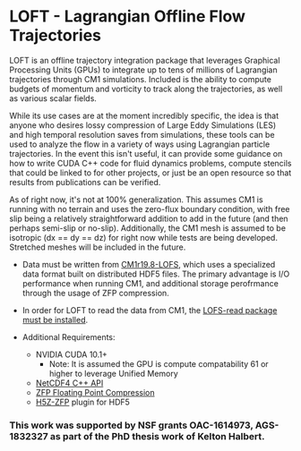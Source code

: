 # LOFT - Lagrangian Offline Flow Trajectories
LOFT is an offline trajectory integration package that leverages Graphical Processing Units (GPUs) to integrate up to tens of millions of Lagrangian trajectories through CM1 simulations. Included is the ability to compute budgets of momentum and vorticity to track along the trajectories, as well as various scalar fields. 

While its use cases are at the moment incredibly specific, the idea is that anyone who desires lossy compression of Large Eddy Simulations (LES) and high temporal resolution saves from simulations, these tools can be used to analyze the flow in a variety of ways using Lagrangian particle trajectories. In the event this isn't useful, it can provide some guidance on how to write CUDA C++ code for fluid dynamics problems, compute stencils that could be linked to for other projects, or just be an open resource so that results from publications can be verified. 

As of right now, it's not at 100% generalization. This assumes CM1 is running with no terrain and uses the zero-flux boundary condition, with free slip being a relatively straightforward addition to add in the future (and then perhaps semi-slip or no-slip). Additionally, the CM1 mesh is assumed to be isotropic (dx == dy == dz) for right now while tests are being developed. Stretched meshes will be included in the future. 

* Data must be written from [CM1r19.8-LOFS](https://github.com/leighorf/cm1r19.8-LOFS), which uses a specialized data format built on distributed HDF5 files. The primary advantage is I/O performance when running CM1, and additional storage perofrmance through the usage of ZFP compression. 

* In order for LOFT to read the data from CM1, the [LOFS-read package must be installed](https://github.com/leighorf/LOFS-read). 

* Additional Requirements:
  * NVIDIA CUDA 10.1+ 
    * Note: It is assumed the GPU is compute compatability 61 or higher to leverage Unified Memory
  * [NetCDF4 C++ API](https://github.com/Unidata/netcdf-cxx4)
  * [ZFP Floating Point Compression](https://computing.llnl.gov/projects/floating-point-compression)
  * [H5Z-ZFP](https://h5z-zfp.readthedocs.io/en/latest/) plugin for HDF5

### This work was supported by NSF grants OAC-1614973, AGS-1832327 as part of the PhD thesis work of Kelton Halbert. 
